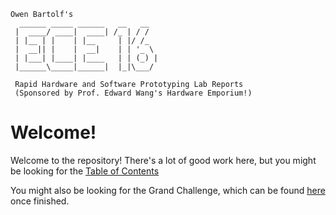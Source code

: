 ```
Owen Bartolf's
  ______ _____ ______   __   __  
 |  ____/ ____|  ____| /_ | / /  
 | |__ | |    | |__     | |/ /_  
 |  __|| |    |  __|    | | '_ \ 
 | |___| |____| |____   | | (_) |
 |______\_____|______|  |_|\___/ 
 
 Rapid Hardware and Software Prototyping Lab Reports
 (Sponsored by Prof. Edward Wang's Hardware Emporium!)
```
# Welcome!
Welcome to the repository! There's a lot of good work here, but you might be looking for the [Table of Contents](fig/TableOfContents.md)

You might also be looking for the Grand Challenge, which can be found [here]() once finished.